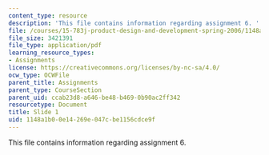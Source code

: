 ```yaml
---
content_type: resource
description: 'This file contains information regarding assignment 6. '
file: /courses/15-783j-product-design-and-development-spring-2006/1148a1b00e14269e047cbe1156cdce9f_sample_assignm_6.pdf
file_size: 3421391
file_type: application/pdf
learning_resource_types:
- Assignments
license: https://creativecommons.org/licenses/by-nc-sa/4.0/
ocw_type: OCWFile
parent_title: Assignments
parent_type: CourseSection
parent_uid: ccab23d8-a646-be48-b469-0b90ac2ff342
resourcetype: Document
title: Slide 1
uid: 1148a1b0-0e14-269e-047c-be1156cdce9f
---
```

This file contains information regarding assignment 6. 